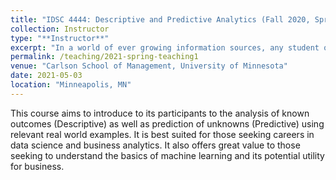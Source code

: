 ```yaml
---
title: "IDSC 4444: Descriptive and Predictive Analytics (Fall 2020, Spring 2021)"
collection: Instructor
type: "**Instructor**"
excerpt: "In a world of ever growing information sources, any student of business should be equipped with the ability to analyze data to produce actionable insights. Equally important is the capacity to understand such analysis and to present it to key stakeholders. IDSc 4444 offers an introduction to basics of data manipulation, visualization and analysis for business intelligence."
permalink: /teaching/2021-spring-teaching1
venue: "Carlson School of Management, University of Minnesota"
date: 2021-05-03
location: "Minneapolis, MN"
---
```


This course aims to introduce to its participants to the analysis of known outcomes (Descriptive) as well as prediction of unknowns (Predictive) using relevant real world examples. It is best suited for those seeking careers in data science and business analytics. It also offers great value to those seeking to understand the basics of machine learning and its potential utility for business.